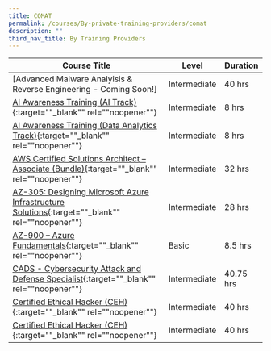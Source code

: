 ```yaml
---
title: COMAT
permalink: /courses/By-private-training-providers/comat
description: ""
third_nav_title: By Training Providers
---
```

|Course Title  | Level | Duration |
| - | - | - | 
|[Advanced Malware Analyisis & Reverse Engineering - Coming Soon!]|Intermediate|40 hrs |
|[AI Awareness Training (AI Track)](https://www.comat.com.sg/classroom-learning/training/ai/ai-awareness-training-ai-track/){:target=""_blank"" rel=""noopener""} |Intermediate|8 hrs |
|[AI Awareness Training (Data Analytics Track)](https://www.comat.com.sg/classroom-learning/training/ai/ai-awareness-training-data-analytics-track/){:target=""_blank"" rel=""noopener""} |Intermediate|8 hrs |
|[AWS Certified Solutions Architect – Associate (Bundle)](https://www.comat.com.sg/classroom-learning/training/cloud/aws-certified-solutions-architect-associate-bundle/){:target=""_blank"" rel=""noopener""} |Intermediate|32 hrs |
|[AZ-305: Designing Microsoft Azure Infrastructure Solutions](https://www.comat.com.sg/classroom-learning/training/cloud/az-305-designing-microsoft-azure-infrastructure-solutions/){:target=""_blank"" rel=""noopener""} |Intermediate|28 hrs |
|[AZ-900 – Azure Fundamentals](https://www.comat.com.sg/classroom-learning/training/cloud/az-900-azure-fundamentals/){:target=""_blank"" rel=""noopener""} |Basic|8.5 hrs |
|[CADS - Cybersecurity Attack and Defense Specialist](https://www.comat.com.sg/classroom-learning/training/cyber-security/cads-cybersecurity-attack-and-defense-specialist/){:target=""_blank"" rel=""noopener""} |Intermediate|40.75 hrs |
|[Certified Ethical Hacker (CEH)](https://iclass.eccouncil.org/our-courses/certified-ethical-hacker-ceh/){:target=""_blank"" rel=""noopener""} |Intermediate|40 hrs |
|[Certified Ethical Hacker (CEH)](https://iclass.eccouncil.org/our-courses/certified-ethical-hacker-ceh/){:target=""_blank"" rel=""noopener""} |Intermediate|40 hrs |